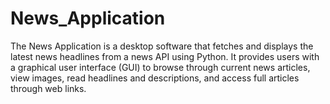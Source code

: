 # News_Application
The News Application is a desktop software that fetches and displays the latest news headlines from a news API using Python. It provides users with a graphical user interface (GUI) to browse through current news articles, view images, read headlines and descriptions, and access full articles through web links.
